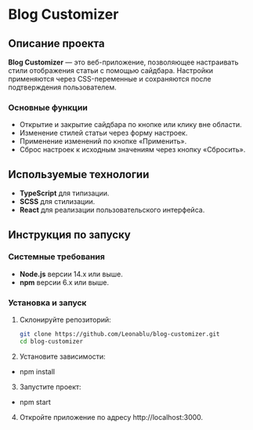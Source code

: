 # Blog Customizer

## Описание проекта
**Blog Customizer** — это веб-приложение, позволяющее настраивать стили отображения статьи с помощью сайдбара. Настройки применяются через CSS-переменные и сохраняются после подтверждения пользователем.

### Основные функции
- Открытие и закрытие сайдбара по кнопке или клику вне области.
- Изменение стилей статьи через форму настроек.
- Применение изменений по кнопке «Применить».
- Сброс настроек к исходным значениям через кнопку «Сбросить».

## Используемые технологии
- **TypeScript** для типизации.
- **SCSS** для стилизации.
- **React** для реализации пользовательского интерфейса.

## Инструкция по запуску

### Системные требования
- **Node.js** версии 14.x или выше.
- **npm** версии 6.x или выше.

### Установка и запуск
1. Склонируйте репозиторий:
   ```bash
   git clone https://github.com/Leonablu/blog-customizer.git
   cd blog-customizer
2. Установите зависимости:
- npm install
3. Запустите проект:
- npm start
4. Откройте приложение по адресу http://localhost:3000.
